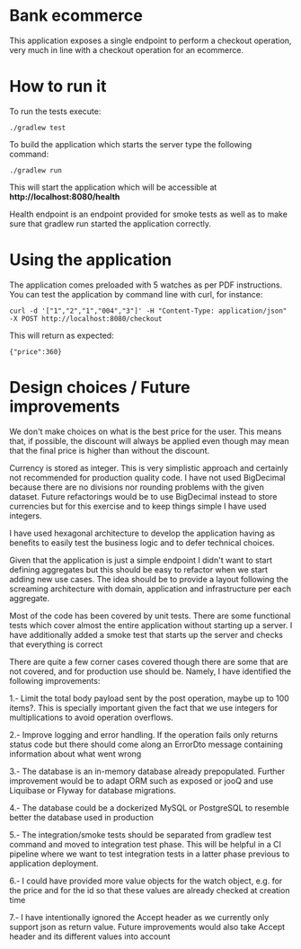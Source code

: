 # Bank ecommerce 

This application exposes a single endpoint to perform a checkout operation, very much in line with a checkout operation for an ecommerce.

# How to run it

To run the tests execute:
```
./gradlew test
```

To build the application which starts the server type the following command:
```
./gradlew run
```

This will start the application which will be accessible at **http://localhost:8080/health**

Health endpoint is an endpoint provided for smoke tests as well as to make sure that gradlew run started the application correctly.

# Using the application

The application comes preloaded with 5 watches as per PDF instructions. You can test the application by command line with curl, for instance:
```
curl -d '["1","2","1","004","3"]' -H "Content-Type: application/json" -X POST http://localhost:8080/checkout
```
This will return as expected:
```
{"price":360} 
```

# Design choices / Future improvements

We don't make choices on what is the best price for the user. This means that, if possible, the discount will always be applied even though may mean that the final price is higher than without the discount.

Currency is stored as integer. This is very simplistic approach and certainly not recommended for production quality code. 
I have not used BigDecimal because there are no divisions nor rounding problems with the given dataset. Future refactorings would be to use BigDecimal instead to store currencies but for this exercise and to keep things simple I have 
 used integers.

I have used hexagonal architecture to develop the application having as benefits to easily test the business logic and to defer technical choices. 

Given that the application is just a simple endpoint I didn't want to start defining aggregates but this should be easy to refactor when we start adding new use cases.
The idea should be to provide a layout following the screaming architecture with domain, application and infrastructure per each aggregate.

Most of the code has been covered by unit tests. There are some functional tests which cover almost the entire application without starting up a server.
I have additionally added a smoke test that starts up the server and checks that everything is correct

There are quite a few corner cases covered though there are some that are not covered, and for production use should be. Namely, I have identified the following improvements:

1.- Limit the total body payload sent by the post operation, maybe up to 100 items?. This is specially important given the fact that we use integers for multiplications to avoid operation overflows.

2.- Improve logging and error handling. If the operation fails only returns status code but there should come along an ErrorDto message containing information about what went wrong

3.- The database is an in-memory database already prepopulated. Further improvement would be to adapt ORM such as exposed or jooQ and use Liquibase or Flyway for database migrations.

4.- The database could be a dockerized MySQL or PostgreSQL to resemble better the database used in production

5.- The integration/smoke tests should be separated from gradlew test command and moved to integration test phase. This will be helpful in a CI pipeline where we want to test integration tests in a latter phase previous to application deployment.

6.- I could have provided more value objects for the watch object, e.g. for the price and for the id so that these values are already checked at creation time

7.- I have intentionally ignored the Accept header as we currently only support json as return value. Future improvements would also take Accept header and its different values into account







